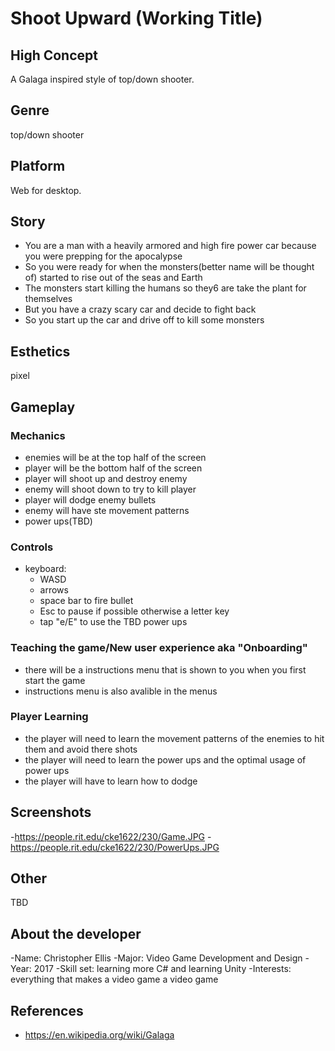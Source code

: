 # Shoot Upward (Working Title)

## High Concept
A Galaga inspired style of top/down shooter.

## Genre
top/down shooter

## Platform
Web for desktop.

## Story
- You are a man with a heavily armored and high fire power car because you were prepping for the apocalypse
- So you were ready for when the monsters(better name will be thought of) started to rise out of the seas and Earth
- The monsters start killing the humans so they6 are take the plant for themselves
- But you have a crazy scary car and decide to fight back
- So you start up the car and drive off to kill some monsters

## Esthetics
pixel

## Gameplay
### Mechanics
- enemies will be at the top half of the screen
- player will be the bottom half of the screen
- player will shoot up and destroy enemy
- enemy will shoot down to try to kill player
- player will dodge enemy bullets
- enemy will have ste movement patterns
- power ups(TBD)


### Controls
- keyboard:
  - WASD
  - arrows
  - space bar to fire bullet
  - Esc to pause if possible otherwise a letter key
  - tap "e/E" to use the TBD power ups
  
### Teaching the game/New user experience aka "Onboarding"
- there will be a instructions menu that is shown to you when you first start the game
- instructions menu is also avalible in the menus
 
### Player Learning
- the player will need to learn the movement patterns of the enemies to hit them and avoid there shots
- the player will need to learn the power ups and the optimal usage of power ups
- the player will have to learn how to dodge

## Screenshots
-https://people.rit.edu/cke1622/230/Game.JPG
-https://people.rit.edu/cke1622/230/PowerUps.JPG

## Other
TBD

## About the developer
-Name: Christopher Ellis
-Major: Video Game Development and Design
-Year: 2017
-Skill set: learning more C# and learning Unity
-Interests: everything that makes a video game a video game

## References
- https://en.wikipedia.org/wiki/Galaga
